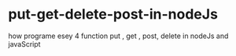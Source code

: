 # put-get-delete-post-in-nodeJs
how programe esey 4 function put , get , post, delete in nodeJs and javaScript
